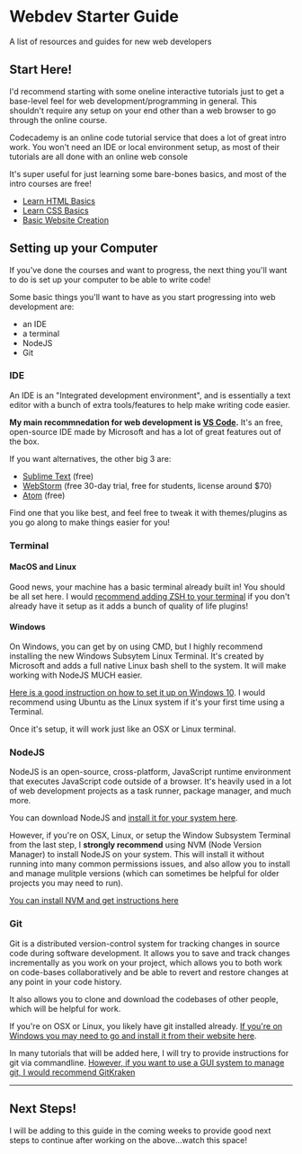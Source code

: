# Webdev Starter Guide
A list of resources and guides for new web developers

## Start Here!

I'd recommend starting with some oneline interactive tutorials just to get a base-level feel for web development/programming in general.  This shouldn't require any setup on your end other than a web browser to go through the online course.

Codecademy is an online code tutorial service that does a lot of great intro work.  You won't need an IDE or local environment setup, as most of their tutorials are all done with an online web console

It's super useful for just learning some bare-bones basics, and most of the intro courses are free!

* [Learn HTML Basics](https://www.codecademy.com/learn/learn-html)
* [Learn CSS Basics](https://www.codecademy.com/learn/learn-css)
* [Basic Website Creation](https://www.codecademy.com/learn/make-a-website)

## Setting up your Computer

If you've done the courses and want to progress, the next thing you'll want to do is set up your computer to be able to write code!

Some basic things you'll want to have as you start progressing into web development are:

* an IDE
* a terminal
* NodeJS
* Git

### IDE

An IDE is an "Integrated development environment", and is essentially a text editor with a bunch of extra tools/features to help make writing code easier.

**My main recommnedation for web development is [VS Code](https://code.visualstudio.com/).**  It's an free, open-source IDE made by Microsoft and has a lot of great features out of the box.

If you want alternatives, the other big 3 are:

* [Sublime Text](https://www.sublimetext.com/) (free)
* [WebStorm](https://www.jetbrains.com/webstorm/) (free 30-day trial, free for students, license around $70)
* [Atom](https://atom.io/) (free)

Find one that you like best, and feel free to tweak it with themes/plugins as you go along to make things easier for you!

### Terminal

#### MacOS and Linux

Good news, your machine has a basic terminal already built in!  You should be all set here.  I would [recommend adding ZSH to your terminal](https://github.com/robbyrussell/oh-my-zsh/wiki/Installing-ZSH) if you don't already have it setup as it adds a bunch of quality of life plugins!

#### Windows

On Windows, you can get by on using CMD, but I highly recommend installing the new Windows Subsytem Linux Terminal.  It's created by Microsoft and adds a full native Linux bash shell to the system.  It will make working with NodeJS MUCH easier.

[Here is a good instruction on how to set it up on Windows 10](https://scotch.io/bar-talk/trying-the-new-wsl-2-its-fast-windows-subsystem-for-linux).  I would recommend using Ubuntu as the Linux system if it's your first time using a Terminal.

Once it's setup, it will work just like an OSX or Linux terminal.

### NodeJS

NodeJS is an open-source, cross-platform, JavaScript runtime environment that executes JavaScript code outside of a browser.  It's heavily used in a lot of web development projects as a task runner, package manager, and much more.

You can download NodeJS and [install it for your system here](https://nodejs.org/en/). 

However, if you're on OSX, Linux, or setup the Window Subsystem Terminal from the last step, I **strongly recommend** using NVM (Node Version Manager) to install NodeJS on your system.  This will install it without running into many common permissions issues, and also allow you to install and manage mulitple versions (which can sometimes be helpful for older projects you may need to run).  

[You can install NVM and get instructions here](https://github.com/nvm-sh/nvm)


### Git

Git is a distributed version-control system for tracking changes in source code during software development.  It allows you to save and track changes incrementally as you work on your project, which allows you to both work on code-bases collaboratively and be able to revert and restore changes at any point in your code history.

It also allows you to clone and download the codebases of other people, which will be helpful for work.

If you're on OSX or Linux, you likely have git installed already.  [If you're on Windows you may need to go and install it from their website here](https://git-scm.com/downloads).

In many tutorials that will be added here, I will try to provide instructions for git via commandline.  [However, if you want to use a GUI system to manage git, I would recommend GitKraken](https://www.gitkraken.com/)


-----

## Next Steps!

I will be adding to this guide in the coming weeks to provide good next steps to continue after working on the above...watch this space!

